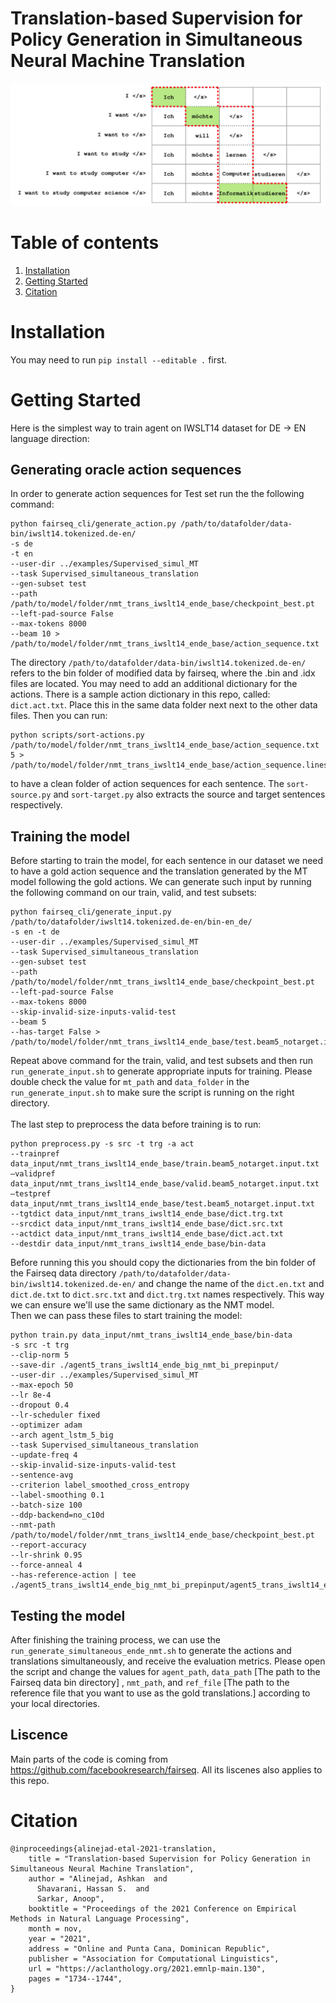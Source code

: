 # Translation-based Supervision for Policy Generation in Simultaneous Neural Machine Translation

<img src="./oracle.png" width="600" class="center">


# Table of contents
1. [Installation](#installation)
2. [Getting Started](#Getting-Started)
3. [Citation](#citation)

# Installation
You may need to run `pip install --editable .` first.

# Getting Started
Here is the simplest way to train agent on IWSLT14 dataset for DE -> EN language direction:

## Generating oracle action sequences
In order to generate action sequences for Test set run the the following command:

```
python fairseq_cli/generate_action.py /path/to/datafolder/data-bin/iwslt14.tokenized.de-en/
-s de
-t en
--user-dir ../examples/Supervised_simul_MT
--task Supervised_simultaneous_translation
--gen-subset test
--path /path/to/model/folder/nmt_trans_iwslt14_ende_base/checkpoint_best.pt
--left-pad-source False
--max-tokens 8000
--beam 10 > /path/to/model/folder/nmt_trans_iwslt14_ende_base/action_sequence.txt
```
The directory `/path/to/datafolder/data-bin/iwslt14.tokenized.de-en/` refers to the bin folder of modified data by fairseq, where the .bin and .idx files are located. You may need to add an additional dictionary for the actions. There is a sample action dictionary in this repo, called: `dict.act.txt`. Place this in the same data folder next next to the other data files.
Then you can run:

```
python scripts/sort-actions.py /path/to/model/folder/nmt_trans_iwslt14_ende_base/action_sequence.txt 5 > /path/to/model/folder/nmt_trans_iwslt14_ende_base/action_sequence.lines.txt
```

to have a clean folder of action sequences for each sentence. The `sort-source.py` and `sort-target.py` also extracts the source and target sentences respectively.

## Training the model

Before starting to train the model, for each sentence in our dataset we need to have a gold action sequence and the translation generated by the MT model following the gold actions. We can generate such input by running the following command on our train, valid, and test subsets:

```
python fairseq_cli/generate_input.py /path/to/datafolder/iwslt14.tokenized.de-en/bin-en_de/
-s en -t de
--user-dir ../examples/Supervised_simul_MT
--task Supervised_simultaneous_translation
--gen-subset test
--path /path/to/model/folder/nmt_trans_iwslt14_ende_base/checkpoint_best.pt
--left-pad-source False
--max-tokens 8000
--skip-invalid-size-inputs-valid-test
--beam 5
--has-target False > /path/to/model/folder/nmt_trans_iwslt14_ende_base/test.beam5_notarget.input.txt
```
Repeat above command for the train, valid, and test subsets and then run `run_generate_input.sh` to generate appropriate inputs for training. Please double check the value for `mt_path` and `data_folder` in the `run_generate_input.sh` to make sure the script is running on the right directory.\
\
The last step to preprocess the data before training is to run:
```
python preprocess.py -s src -t trg -a act 
--trainpref data_input/nmt_trans_iwslt14_ende_base/train.beam5_notarget.input.txt
—validpref data_input/nmt_trans_iwslt14_ende_base/valid.beam5_notarget.input.txt
—testpref data_input/nmt_trans_iwslt14_ende_base/test.beam5_notarget.input.txt
--tgtdict data_input/nmt_trans_iwslt14_ende_base/dict.trg.txt 
--srcdict data_input/nmt_trans_iwslt14_ende_base/dict.src.txt 
--actdict data_input/nmt_trans_iwslt14_ende_base/dict.act.txt
--destdir data_input/nmt_trans_iwslt14_ende_base/bin-data
```
Before running this you should copy the dictionaries from the bin folder of the Fairseq data directory `/path/to/datafolder/data-bin/iwslt14.tokenized.de-en/` and change the name of the `dict.en.txt` and `dict.de.txt` to `dict.src.txt` and `dict.trg.txt` names respectively. This way we can ensure we'll use the same dictionary as the NMT model.
\
Then we can pass these files to start training the model:

```
python train.py data_input/nmt_trans_iwslt14_ende_base/bin-data
-s src -t trg
--clip-norm 5
--save-dir ./agent5_trans_iwslt14_ende_big_nmt_bi_prepinput/
--user-dir ../examples/Supervised_simul_MT
--max-epoch 50
--lr 8e-4
--dropout 0.4
--lr-scheduler fixed
--optimizer adam
--arch agent_lstm_5_big
--task Supervised_simultaneous_translation
--update-freq 4
--skip-invalid-size-inputs-valid-test
--sentence-avg
--criterion label_smoothed_cross_entropy
--label-smoothing 0.1
--batch-size 100
--ddp-backend=no_c10d
--nmt-path /path/to/model/folder/nmt_trans_iwslt14_ende_base/checkpoint_best.pt
--report-accuracy
--lr-shrink 0.95
--force-anneal 4
--has-reference-action | tee ./agent5_trans_iwslt14_ende_big_nmt_bi_prepinput/agent5_trans_iwslt14_ende_big_nmt_bi_prepinput.log
```

## Testing the model

After finishing the training process, we can use the `run_generate_simultaneous_ende_nmt.sh` to generate the actions and translations simultaneously, and receive the evaluation metrics. Please open the script and change the values for `agent_path`, `data_path` \[The path to the Fairseq data bin directory\] , `nmt_path`, and `ref_file` \[The path to the reference file that you want to use as the gold translations.\] according to your local directories.

## Liscence

Main parts of the code is coming from https://github.com/facebookresearch/fairseq. All its liscenes also applies to this repo.

# Citation
```
@inproceedings{alinejad-etal-2021-translation,
    title = "Translation-based Supervision for Policy Generation in Simultaneous Neural Machine Translation",
    author = "Alinejad, Ashkan  and
      Shavarani, Hassan S.  and
      Sarkar, Anoop",
    booktitle = "Proceedings of the 2021 Conference on Empirical Methods in Natural Language Processing",
    month = nov,
    year = "2021",
    address = "Online and Punta Cana, Dominican Republic",
    publisher = "Association for Computational Linguistics",
    url = "https://aclanthology.org/2021.emnlp-main.130",
    pages = "1734--1744",
}
```

